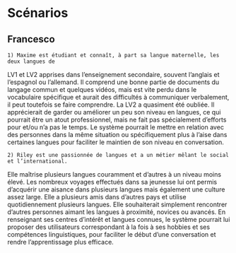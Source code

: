 # Scénarios

## Francesco

    1) Maxime est étudiant et connaît, à part sa langue maternelle, les deux langues de
LV1 et LV2 apprises dans l’enseignement secondaire, souvent l’anglais et l’espagnol ou
l’allemand. Il comprend une bonne partie de documents du langage commun et quelques
vidéos, mais est vite perdu dans le vocabulaire spécifique et aurait des difficultés à
communiquer verbalement, il peut toutefois se faire comprendre. La LV2 a quasiment été
oubliée. Il apprécierait de garder ou améliorer un peu son niveau en langues, ce qui pourrait
être un atout professionnel, mais ne fait pas spécialement d’efforts pour et/ou n’a pas le
temps.
  Le système pourrait le mettre en relation avec des personnes dans la même situation
ou spécifiquement plus à l’aise dans certaines langues pour faciliter le maintien de son
niveau en conversation.


    2) Riley est une passionnée de langues et a un métier mêlant le social et l’international.
Elle maîtrise plusieurs langues couramment et d’autres à un niveau moins élevé. Les
nombreux voyages effectués dans sa jeunesse lui ont permis d’acquérir une aisance dans
plusieurs langues mais également une culture assez large. Elle a plusieurs amis dans
d’autres pays et utilise quotidiennement plusieurs langues. Elle souhaiterait simplement
rencontrer d’autres personnes aimant les langues à proximité, novices ou avancés.
  En renseignant ses centres d’intérêt et langues connues, le système pourrait lui
proposer des utilisateurs correspondant à la fois à ses hobbies et ses compétences
linguistiques, pour faciliter le début d’une conversation et rendre l’apprentissage plus
efficace.
